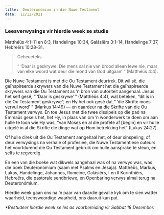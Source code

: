 ```yaml
---
title:  Deuteronómium in die Nuwe Testament
date:  11/12/2021
---
```


### Leesverwysings vir hierdie week se studie
Matthéüs 4:1–11 en 8:3, Handelinge 10:34, Galásiërs 3:1–14, Handelinge 7:37, Hebreërs 10:28–31.

> <p>Geheueteks</p>
> “ ‘Daar is geskrywe:  Die mens sal nie van brood alleen lewe nie, maar van elke woord wat deur die mond van God uitgaan’ ” (Matthéüs 4:4).

Die Nuwe Testament is met die Ou Testament deurtrek. Dit wil sê, die geïnspireerde skrywers van die Nuwe Testament het die geïnspireerde skrywers van die Ou Testament as ’n bron van outoriteit aangehaal.  Jesus het self gesê, “ ‘Daar is geskrywe’ ” (Matthéüs 4:4), wat beteken, “dit is in die Ou Testament geskrywe”; en Hy het ook gesê dat “ ‘die Skrifte moes vervul word’ ” (Markus 14:49) — en daardeur na die Skrifte van die Ou Testament verwys.  En toe Jesus met die twee dissipels op die pad na Émmaüs gesels het, het Hy, in plaas van om ’n wonderwerk te doen om aan hulle te toon wie Hy was, “van Moses en al die profete af [begin] en vir hulle uitgelê in al die Skrifte die dinge wat op Hom betrekking het” (Lukas 24:27).

Of hulle direk uit die Ou Testament aangehaal het, of deur sinspeling, of deur verwysings na verhale of profesieë, die Nuwe Testamentiese outeurs het voortdurend die Ou Testament gebruik om hulle aansprake te steun, en selfs te regverdig.

En een van die boeke wat dikwels aangehaal was of na verwys was, was die boek Deuteronómium (saam met Psalms en Jesaja). Matthéüs, Markus, Lukas, Handelinge, Johannes, Romeine, Galásiërs, I en II Korinthiërs, Hebreërs, die pastorale sendbriewe, en Openbaring verwys almal terug na  Deuteronómium.

Hierdie week gaan ons na ’n paar van daardie gevalle kyk om te sien watter waarheid, teenswoordige waarheid, ons daaruit kan put.

_*Bestudeer hierdie week se les as voorbereiding vir Sabbat 18 Desember._